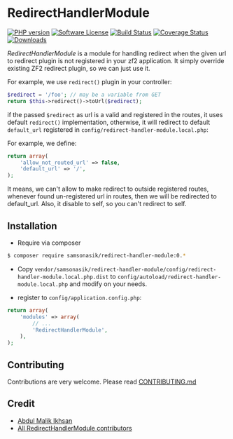 RedirectHandlerModule
=====================

[![PHP version](https://badge.fury.io/ph/samsonasik%2Fredirect-handler-module.svg)](https://badge.fury.io/ph/samsonasik%2Fredirect-handler-module)
[![Software License](https://img.shields.io/badge/license-MIT-brightgreen.svg?style=flat-square)](LICENSE)
[![Build Status](https://travis-ci.org/samsonasik/RedirectHandlerModule.svg?branch=master)](https://travis-ci.org/samsonasik/RedirectHandlerModule)
[![Coverage Status](https://coveralls.io/repos/samsonasik/RedirectHandlerModule/badge.svg?branch=master)](https://coveralls.io/r/samsonasik/RedirectHandlerModule)
[![Downloads](https://img.shields.io/packagist/dt/samsonasik/redirect-handler-module.svg?style=flat-square)](https://packagist.org/packages/samsonasik/redirect-handler-module)

*RedirectHandlerModule* is a module for handling redirect when the given url to redirect plugin is not registered in your zf2 application. It simply override existing ZF2 redirect plugin, so we can just use it.

For example, we use `redirect()` plugin in your controller:

```php
$redirect = '/foo'; // may be a variable from GET
return $this->redirect()->toUrl($redirect);
```

if the passed `$redirect` as url is a valid and registered in the routes, it uses default `redirect()` implementation, otherwise, it will redirect to default `default_url` registered in `config/redirect-handler-module.local.php`:

For example, we define:

```php
return array(
    'allow_not_routed_url' => false,
    'default_url' => '/',
);
```

It means, we can't allow to make redirect to outside registered routes, whenever found un-registered url in routes, then we will be redirected to default_url. Also, it disable to self, so you can't redirect to self.

Installation
------------

 - Require via composer
```bash
$ composer require samsonasik/redirect-handler-module:0.*
```

 - Copy `vendor/samsonasik/redirect-handler-module/config/redirect-handler-module.local.php.dist` to `config/autoload/redirect-handler-module.local.php` and modify on your needs.

 - register to `config/application.config.php`:

```php
return array(
    'modules' => array(
        // ...
        'RedirectHandlerModule',
    ),
);
```

Contributing
------------
Contributions are very welcome. Please read [CONTRIBUTING.md](https://github.com/samsonasik/RedirectHandlerModule/blob/master/CONTRIBUTING.md)

Credit
------

- [Abdul Malik Ikhsan](https://github.com/samsonasik)
- [All RedirectHandlerModule contributors](https://github.com/samsonasik/RedirectHandlerModule/contributors)
